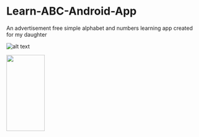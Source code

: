 # Learn-ABC-Android-App
An advertisement free simple alphabet and numbers learning app created for my daughter


![alt text](https://github.com/krish0803/Learn-ABC-Android-App/blob/master/Screenshots/Screenshot_2019-01-11-20-19-09.png)


<img src="https://github.com/krish0803/Learn-ABC-Android-App/blob/master/Screenshots/Screenshot_2019-01-11-20-19-09.png" width="100" height="200">


